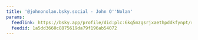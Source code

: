 ```yaml
---
title: '@johnonolan.bsky.social - John O''Nolan'
params:
  feedlink: https://bsky.app/profile/did:plc:6kq5mzgsrjxaethpddkfynpt/rss
  feedid: 1a5dd3660c8875619da79f196ab54072
---
```

